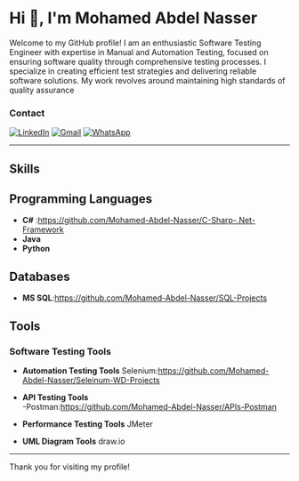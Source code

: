 # Hi 👋, I'm Mohamed Abdel Nasser

Welcome to my GitHub profile! I am an enthusiastic Software Testing Engineer with expertise in Manual and Automation Testing,
focused on ensuring software quality through comprehensive testing processes.
I specialize in creating efficient test strategies and delivering reliable software solutions. My work revolves around maintaining high standards of quality assurance





### Contact 
[![LinkedIn](https://img.shields.io/badge/LinkedIn-blue?style=for-the-badge&logo=linkedin)](https://www.linkedin.com/in/mohamed-abdel-nasser-75014019a/)
[![Gmail](https://img.shields.io/badge/Email-red?style=for-the-badge&logo=gmail&logoColor=white)](mailto:m.a.nasser113@gmail.com)
[![WhatsApp](https://img.shields.io/badge/WhatsApp-green?style=for-the-badge&logo=whatsapp&logoColor=white)](http://wa.me/+201018127745)

---

## Skills

## Programming Languages
- **C#** :https://github.com/Mohamed-Abdel-Nasser/C-Sharp-.Net-Framework
- **Java**
- **Python**

## Databases
- **MS SQL**:https://github.com/Mohamed-Abdel-Nasser/SQL-Projects

## Tools
### Software Testing Tools

- **Automation Testing Tools**
      Selenium:https://github.com/Mohamed-Abdel-Nasser/Seleinum-WD-Projects
     
- **API Testing Tools**          
          -Postman:https://github.com/Mohamed-Abdel-Nasser/APIs-Postman

- **Performance Testing Tools**
      JMeter

- **UML Diagram Tools**
       draw.io

---

  Thank you for visiting my profile!

